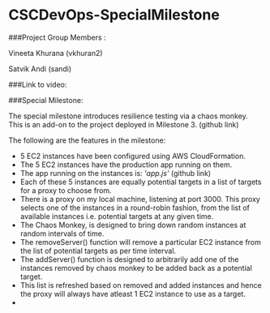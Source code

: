 # CSCDevOps-SpecialMilestone

###Project Group Members :

Vineeta Khurana (vkhuran2)

Satvik Andi (sandi)

###Link to video:

###Special Milestone:

The special milestone introduces resilience testing via a chaos monkey. This is an add-on to the project deployed in Milestone 3. (github link)

The following are the features in the milestone:
- 5 EC2 instances have been configured using AWS CloudFormation.
- The 5 EC2 instances have the production app running on them.
- The app running on the instances is: *'app.js'* (github link)
- Each of these 5 instances are equally potential targets in a list of targets for a proxy to choose from. 
- There is a proxy on my local machine, listening at port 3000. This proxy selects one of the instances in a round-robin fashion, from the list of available instances i.e. potential targets at any given time.
- The Chaos Monkey, is designed to bring down random instances at random intervals of time. 
- The removeServer() function will remove a particular EC2 instance from the list of potential targets as per time interval.
- The addServer() function is designed to arbitrarily add one of the instances removed by chaos monkey to be added back as a potential target.
- This list is refreshed based on removed and added instances and hence the proxy will always have atleast 1 EC2 instance to use as a target.
- 


